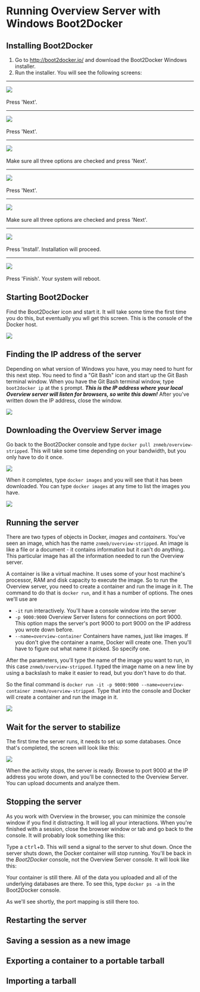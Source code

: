 # Running Overview Server with Windows Boot2Docker

## Installing Boot2Docker

1. Go to <http://boot2docker.io/> and download the Boot2Docker Windows installer.
2. Run the installer. You will see the following screens:

- - -

![](https://raw.githubusercontent.com/znmeb/overview-server/master/znmeb-release/WindowsScreenshots/2014-11-05%2015_56_25-Setup%20-%20Boot2Docker%20for%20Windows.png)<br><br>
Press 'Next'.

- - -

![](https://raw.githubusercontent.com/znmeb/overview-server/master/znmeb-release/WindowsScreenshots/2014-11-05%2015_56_45-Setup%20-%20Boot2Docker%20for%20Windows.png)<br><br>
Press 'Next'.

- - -

![](https://raw.githubusercontent.com/znmeb/overview-server/master/znmeb-release/WindowsScreenshots/2014-11-05%2015_57_10-Setup%20-%20Boot2Docker%20for%20Windows.png)<br><br>
Make sure all three options are checked and press 'Next'.

- - -

![](https://raw.githubusercontent.com/znmeb/overview-server/master/znmeb-release/WindowsScreenshots/2014-11-05%2015_57_31-Setup%20-%20Boot2Docker%20for%20Windows.png)<br><br>
Press 'Next'.

- - -

![](https://raw.githubusercontent.com/znmeb/overview-server/master/znmeb-release/WindowsScreenshots/2014-11-05%2015_57_57-Setup%20-%20Boot2Docker%20for%20Windows.png)<br><br>
Make sure all three options are checked and press 'Next'.

- - -

![](https://raw.githubusercontent.com/znmeb/overview-server/master/znmeb-release/WindowsScreenshots/2014-11-05%2015_58_17-Setup%20-%20Boot2Docker%20for%20Windows.png)<br><br>
Press 'Install'. Installation will proceed.

- - -

![](https://raw.githubusercontent.com/znmeb/overview-server/master/znmeb-release/WindowsScreenshots/2014-11-05%2015_59_51-Setup%20-%20Boot2Docker%20for%20Windows.png)<br><br>
Press 'Finish'. Your system will reboot.

## Starting Boot2Docker

Find the Boot2Docker icon and start it. It will take some time the first time you do this, but eventually you wll get this screen. This is the console of the Docker host.

![](https://raw.githubusercontent.com/znmeb/overview-server/master/znmeb-release/WindowsScreenshots/2014-11-05%2016_07_16-Boot2Docker%20Start.png)

## Finding the IP address of the server

Depending on what version of Windows you have, you may need to hunt for this next step. You need to find a "Git Bash" icon and start up the Git Bash terminal window. When you have the Git Bash terminal window, type `boot2docker ip` at the `$` prompt. ***This is the IP address where your local Overview server will listen for browsers, so write this down!*** After you've written down the IP address, close the window.

![](https://raw.githubusercontent.com/znmeb/overview-server/master/znmeb-release/WindowsScreenshots/2014-11-05%2016_18_42-MINGW32__c_Users_Ed.png)

## Downloading the Overview Server image

Go back to the Boot2Docker console and type `docker pull znmeb/overview-stripped`. This will take some time depending on your bandwidth, but you only have to do it once.

![](https://raw.githubusercontent.com/znmeb/overview-server/master/znmeb-release/WindowsScreenshots/2014-11-05%2016_08_13-Boot2Docker%20Start.png)

When it completes, type `docker images` and you will see that it has been downloaded. You can type `docker images` at any time to list the images you have.

![](https://raw.githubusercontent.com/znmeb/overview-server/master/znmeb-release/WindowsScreenshots/2014-11-05%2016_16_35-Boot2Docker%20Start.png)

## Running the server

There are two types of objects in Docker, *images* and *containers*. You've seen an image, which has the name `znmeb/overview-stripped`. An image is like a file or a document - it contains information but it can't do anything. This particular image has all the information needed to run the Overview server.

A container is like a virtual machine. It uses some of your host machine's processor, RAM and disk capacity to execute the image. So to run the Overview server, you need to create a container and run the image in it. The command to do that is `docker run`, and it has a number of options. The ones we'll use are

* `-it` run interactively. You'll have a console window into the server
* `-p 9000:9000` Overview Server listens for connections on port 9000. This option maps the server's port 9000 to port 9000 on the IP address you wrote down before.
* `--name=overview-container` Containers have names, just like images. If you don't give the container a name, Docker will create one. Then you'll have to figure out what name it picked. So specify one.

After the parameters, you'll type the name of the image you want to run, in this case `znmeb/overview-stripped`. I typed the image name on a new line by using a backslash to make it easier to read, but you don't have to do that.

So the final command is `docker run -it -p 9000:9000 --name=overview-container znmeb/overview-stripped`. Type that into the console and Docker will create a container and run the image in it.

![](https://raw.githubusercontent.com/znmeb/overview-server/master/znmeb-release/WindowsScreenshots/2014-11-05%2016_25_30-Boot2Docker%20Start.png)

## Wait for the server to stabilize
The first time the server runs, it needs to set up some databases. Once that's completed, the screen will look like this:

![](https://raw.githubusercontent.com/znmeb/overview-server/master/znmeb-release/WindowsScreenshots/2014-11-05%2016_27_01-Boot2Docker%20Start.png)

When the activity stops, the server is ready. Browse to port 9000 at the IP address you wrote down, and you'll be connected to the Overview Server. You can upload documents and analyze them.

## Stopping the server

As you work with Overview in the browser, you can minimize the console window if you find it distracting. It will log all your interactions. When you're finished with a session, close the browser window or tab and go back to the console. It will probably look something like this:

Type a <kbd>ctrl</kbd>+<kbd>D</kbd>. This will send a signal to the server to shut down. Once the server shuts down, the Docker container will stop running. You'll be back in the *Boot2Docker* console, not the Overview Server console. It will look like this:

Your container is still there. All of the data you uploaded and all of the underlying databases are there. To see this, type `docker ps -a` in the Boot2Docker console.

As we'll see shortly, the port mapping is still there too.





## Restarting the server

## Saving a session as a new image

## Exporting a container to a portable tarball

## Importing a tarball
